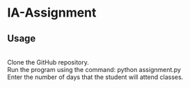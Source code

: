 # IA-Assignment
## Usage
<br>Clone the GitHub repository.
<br>Run the program using the command: python assignment.py
<br>Enter the number of days that the student will attend classes.
